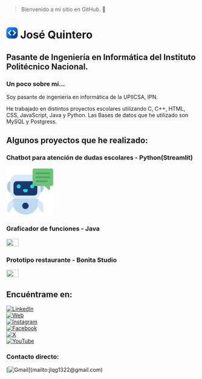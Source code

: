 >Bienvenido a mi sitio en GitHub. 👋
# <img src="https://github.com/JoeQuintero/JoeQuintero/blob/main/icon.png" alt="<>" width="30"/> José Quintero
## Pasante de Ingeniería en Informática del Instituto Politécnico Nacional.

### Un poco sobre mí...
Soy pasante de ingeniería en informática de la UPIICSA, IPN. 

He trabajado en distintos proyectos escolares utilizando C, C++, HTML, CSS, JavaScript, Java y Python.
Las Bases de datos que he utilizado son MySQL y Postgress.

## Algunos proyectos que he realizado:

### Chatbot para atención de dudas escolares - Python(Streamlit)

<a href="https://github.com/JoeQuintero/Chatbot_Streamlit"><img src="https://github.com/JoeQuintero/Chatbot_Streamlit/blob/main/chatbot.png" style="height: 25%; width:25%;"/></a>

### Graficador de funciones - Java
<a href="https://github.com/JoeQuintero/Graficador"><img src="https://github.com/JoeQuintero/Graficador/blob/main/grafica.png" style="height: 25%; width:25%;"/></a>

### Prototipo restaurante - Bonita Studio
<a href="https://github.com/JoeQuintero/Restaurante_BonitaSoftware"><img src="https://github.com/JoeQuintero/Restaurante_BonitaSoftware/blob/main/restaurant.png" style="height: 25%; width:25%;"/></a>

## Encuéntrame en:

[![LinkedIn](https://img.shields.io/badge/LinkedIn-José_Quintero-1877F2?style=for-the-badge&logo=linkedin&logoColor=white&labelColor=101010)](https://www.linkedin.com/in/jxsequintero/)
</br>
[![Web](https://img.shields.io/badge/Sitio_web-JoseQuintero.com-2a2423?style=for-the-badge&logo=dev.to&logoColor=white&labelColor=101010)]()
</br>
[![Instagram](https://img.shields.io/badge/Instagram-@jxsequintero-e125a0?style=for-the-badge&logo=instagram&logoColor=white&labelColor=101010)](https://www.instagram.com/jxsequintero/)
</br>
[![Facebook](https://img.shields.io/badge/Facebook-José_Quintero-0b2edd?style=for-the-badge&logo=facebook&logoColor=white&labelColor=101010)](https://www.facebook.com/profile.php?id=100046125168554)
</br>
[![X](https://img.shields.io/badge/X-@Joe_Quintero13-2a2423?style=for-the-badge&logo=twitter&logoColor=white&labelColor=101010)](https://x.com/Joe_Quintero13)
</br>
[![YouTube](https://img.shields.io/badge/YouTube-José_Quintero-FF0000?style=for-the-badge&logo=youtube&logoColor=white&labelColor=101010)](https://www.youtube.com/channel/UCkfxDExNF3sZ6StrXRwEWKg)
</br>

### Contacto directo:
[![Gmail](https://img.shields.io/badge/jlqg1322@gmail.com-email_personal_(respuesta_lenta)-ffffff?style=for-the-badge&logo=gmail&logoColor=white&labelColor=101010)](mailto:jlqg1322@gmail.com)
